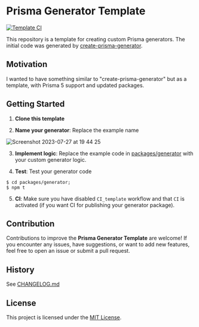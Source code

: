 # Prisma Generator Template

[![Template CI](https://github.com/cloudservice-io/prisma-generator-template/actions/workflows/CI_template.yml/badge.svg)](https://github.com/cloudservice-io/prisma-generator-template/actions/workflows/CI_template.yml)

This repository is a template for creating custom Prisma generators. The initial code was generated by [create-prisma-generator](https://github.com/YassinEldeeb/create-prisma-generator).

## Motivation

I wanted to have something similar to "create-prisma-generator" but as a template, with Prisma 5 support and updated packages.

## Getting Started

1. **Clone this template**

2. **Name your generator**: Replace the example name

![Screenshot 2023-07-27 at 19 44 25](https://github.com/cloudservice-io/prisma-generator-template/assets/904124/4ce1d57a-373b-44a2-adb4-0e5e5fc032ed)

3. **Implement logic**: Replace the example code in [packages/generator](https://github.com/cloudservice-io/prisma-generator-template/blob/main/packages/generator/src/generator.ts#L23) with your custom generator logic.

4. **Test**: Test your generator code

```
$ cd packages/generator;
$ npm t
```

5. **CI**: Make sure you have disabled `CI_template` workflow and that `CI` is activated (if you want CI for publishing your generator package).

## Contribution

Contributions to improve the **Prisma Generator Template** are welcome! If you encounter any issues, have suggestions, or want to add new features, feel free to open an issue or submit a pull request.

## History

See [CHANGELOG.md](CHANGELOG.md)

## License

This project is licensed under the [MIT License](LICENSE).

